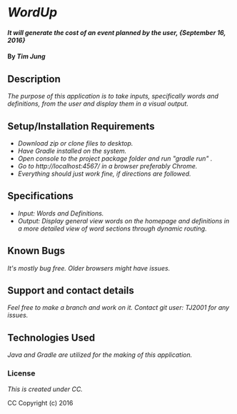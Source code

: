 # _WordUp_

#### _It will generate the cost of an event planned by the user, {September 16, 2016}_

#### By _**Tim Jung**_

## Description

_The purpose of this application is to take inputs, specifically words and definitions, from the user and display them in a visual output._

## Setup/Installation Requirements

* _Download zip or clone files to desktop._
* _Have Gradle installed on the system._
* _Open console to the project package folder and run "gradle run" ._
* _Go to http://localhost:4567/ in a browser preferably Chrome._
* _Everything should just work fine, if directions are followed._

## Specifications

* _Input: Words and Definitions._
* _Output: Display general view words on the homepage and definitions in a more detailed view of word sections through dynamic routing._

## Known Bugs

_It's mostly bug free. Older browsers might have issues._

## Support and contact details

_Feel free to make a branch and work on it. Contact git user: TJ2001 for any issues._

## Technologies Used

_Java and Gradle are utilized for the making of this application._

### License

*This is created under CC.*

CC Copyright (c) 2016
